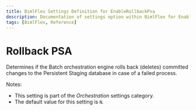 ```yaml
---
title: BimlFlex Settings Definition for EnableRollbackPsa
description: Documentation of settings option within BimlFlex for EnableRollbackPsa
tags: [BimlFlex, Reference]
---
```


# Rollback PSA

Determines if the Batch orchestration engine rolls back (deletes) committed changes to the Persistent Staging database in case of a failed process.

Notes:

* This setting is part of the *Orchestration* settings category.
* The default value for this setting is `N`.
